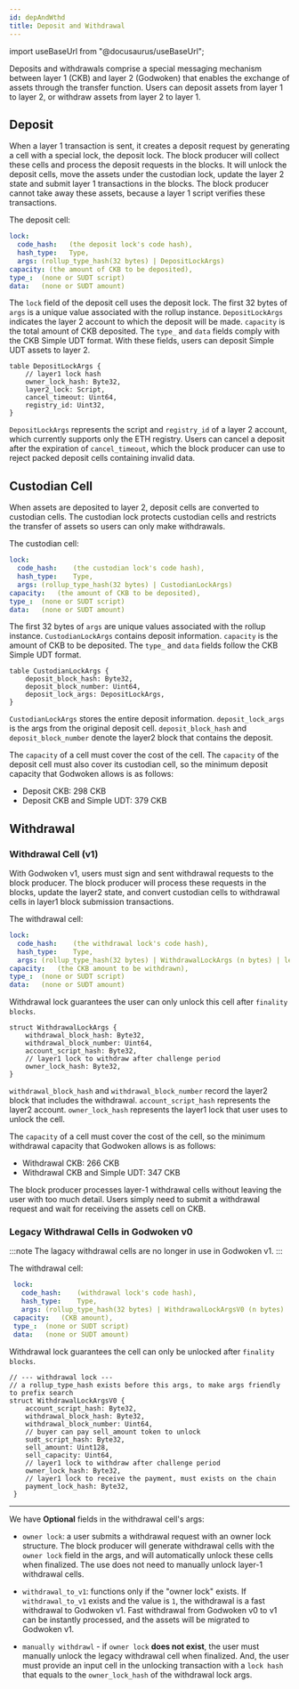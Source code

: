 ```yaml
---
id: depAndWthd
title: Deposit and Withdrawal
---
```

import useBaseUrl from "@docusaurus/useBaseUrl";


Deposits and withdrawals comprise a special messaging mechanism between layer 1 (CKB) and layer 2 (Godwoken) that enables the exchange of assets through the transfer function. Users can deposit assets from layer 1 to layer 2, or withdraw assets from layer 2 to layer 1.

## Deposit

When a layer 1 transaction is sent, it creates a deposit request by generating a cell with a special lock, the deposit lock. The block producer will collect these cells and process the deposit requests in the blocks. It will unlock the deposit cells, move the assets under the custodian lock, update the layer 2 state and submit layer 1 transactions in the blocks. The block producer cannot take away these assets, because a layer 1 script verifies these transactions.

The deposit cell:

``` yaml
lock:
  code_hash:   (the deposit lock's code hash),
  hash_type:   Type,
  args: (rollup_type_hash(32 bytes) | DepositLockArgs)
capacity: (the amount of CKB to be deposited),
type_:  (none or SUDT script)
data:   (none or SUDT amount)
```

The `lock` field of the deposit cell uses the deposit lock. The first 32 bytes of `args` is a unique value associated with the rollup instance. `DepositLockArgs` indicates the layer 2 account to which the deposit will be made. `capacity` is the total amount of CKB deposited. The `type_` and `data` fields comply with the CKB Simple UDT format. With these fields, users can deposit Simple UDT assets to layer 2.

```
table DepositLockArgs {
    // layer1 lock hash
    owner_lock_hash: Byte32,
    layer2_lock: Script,
    cancel_timeout: Uint64,
    registry_id: Uint32,
}
```

`DepositLockArgs` represents the script and `registry_id` of a layer 2 account, which currently supports only the ETH registry. Users can cancel a deposit after the expiration of `cancel_timeout`, which the block producer can use to reject packed deposit cells containing invalid data.

## Custodian Cell

When assets are deposited to layer 2, deposit cells are converted to custodian cells. The custodian lock protects custodian cells and restricts the transfer of assets so users can only make withdrawals.

The custodian cell:

``` yaml
lock:
  code_hash:    (the custodian lock's code hash),
  hash_type:    Type,
  args: (rollup_type_hash(32 bytes) | CustodianLockArgs)
capacity:   (the amount of CKB to be deposited),
type_:  (none or SUDT script)
data:   (none or SUDT amount)
```

The first 32 bytes of `args` are unique values associated with the rollup instance. `CustodianLockArgs` contains deposit information. `capacity` is the amount of CKB to be deposited. The `type_` and `data` fields follow the CKB Simple UDT format.

```
table CustodianLockArgs {
    deposit_block_hash: Byte32,
    deposit_block_number: Uint64,
    deposit_lock_args: DepositLockArgs,
}
```

`CustodianLockArgs` stores the entire deposit information. `deposit_lock_args` is the args from the original deposit cell. `deposit_block_hash` and `deposit_block_number` denote the layer2 block that contains the deposit.

The `capacity` of a cell must cover the cost of the cell. The `capacity` of the deposit cell must also cover its custodian cell, so the minimum deposit capacity that Godwoken allows is as follows:

* Deposit CKB: 298 CKB
* Deposit CKB and Simple UDT: 379 CKB


## Withdrawal

### Withdrawal Cell (v1)

With Godwoken v1, users must sign and sent withdrawal requests to the block producer. The block producer will process these requests in the blocks, update the layer2 state, and convert custodian cells to withdrawal cells in layer1 block submission transactions.

The withdrawal cell:

``` yaml
lock:
  code_hash:    (the withdrawal lock's code hash),
  hash_type:    Type,
  args: (rollup_type_hash(32 bytes) | WithdrawalLockArgs (n bytes) | len (4 bytes) | layer1 owner lock (n bytes))
capacity:   (the CKB amount to be withdrawn),
type_:  (none or SUDT script)
data:   (none or SUDT amount)
```

Withdrawal lock guarantees the user can only unlock this cell after `finality blocks`.


```
struct WithdrawalLockArgs {
    withdrawal_block_hash: Byte32,
    withdrawal_block_number: Uint64,
    account_script_hash: Byte32,
    // layer1 lock to withdraw after challenge period
    owner_lock_hash: Byte32,
}
```

`withdrawal_block_hash` and `withdrawal_block_number` record the layer2 block that includes the withdrawal. `account_script_hash` represents the layer2 account. `owner_lock_hash` represents the layer1 lock that user uses to unlock the cell.


The `capacity` of a cell must cover the cost of the cell, so the minimum withdrawal capacity that Godwoken allows is as follows:

* Withdrawal CKB: 266 CKB
* Withdrawal CKB and Simple UDT: 347 CKB

The block producer processes layer-1 withdrawal cells without leaving the user with too much detail. Users simply need to submit a withdrawal request and wait for receiving the assets cell on CKB.

### Legacy Withdrawal Cells in Godwoken v0

:::note
The lagacy withdrawal cells are no longer in use in Godwoken v1.
:::

The withdrawal cell:

``` yaml
 lock:
   code_hash:    (withdrawal lock's code hash),
   hash_type:    Type,
   args: (rollup_type_hash(32 bytes) | WithdrawalLockArgsV0 (n bytes) | owner lock len (optional) | owner lock (optional) | withdrawal_to_v1 flag byte (optional)
 capacity:   (CKB amount),
 type_:  (none or SUDT script)
 data:   (none or SUDT amount)
```

Withdrawal lock guarantees the cell can only be unlocked after `finality blocks`.

```
// --- withdrawal lock ---
// a rollup_type_hash exists before this args, to make args friendly to prefix search
struct WithdrawalLockArgsV0 {
    account_script_hash: Byte32,
    withdrawal_block_hash: Byte32,
    withdrawal_block_number: Uint64,
    // buyer can pay sell_amount token to unlock
    sudt_script_hash: Byte32,
    sell_amount: Uint128,
    sell_capacity: Uint64,
    // layer1 lock to withdraw after challenge period
    owner_lock_hash: Byte32,
    // layer1 lock to receive the payment, must exists on the chain
    payment_lock_hash: Byte32,
 }
```
----

We have **Optional** fields in the withdrawal cell's args:

- `owner lock`: a user submits a withdrawal request with an owner lock structure. The block producer will generate withdrawal cells with the `owner lock` field in the args, and will automatically unlock these cells when finalized. The use does not need to manually unlock layer-1 withdrawal cells.

- `withdrawal_to_v1`: functions only if the "owner lock" exists. If `withdrawal_to_v1` exists and the value is `1`, the withdrawal is a fast withdrawal to Godwoken v1. Fast withdrawal from Godwoken v0 to v1 can be instantly processed, and the assets will be migrated to Godwoken v1.

- `manually withdrawl` - if `owner lock` **does not exist**, the user must manually unlock the legacy withdrawal cell when finalized. And, the user must provide an input cell in the unlocking transaction with a `lock hash` that equals to the `owner_lock_hash` of the withdrawal lock args.

